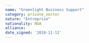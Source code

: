 ```yaml
---
name: "Greenlight Business Support"
category: private_sector
nature: "Entreprise"
nationality: NGA
alliance: 
date_signed: '2018-11-12'
---
```

    